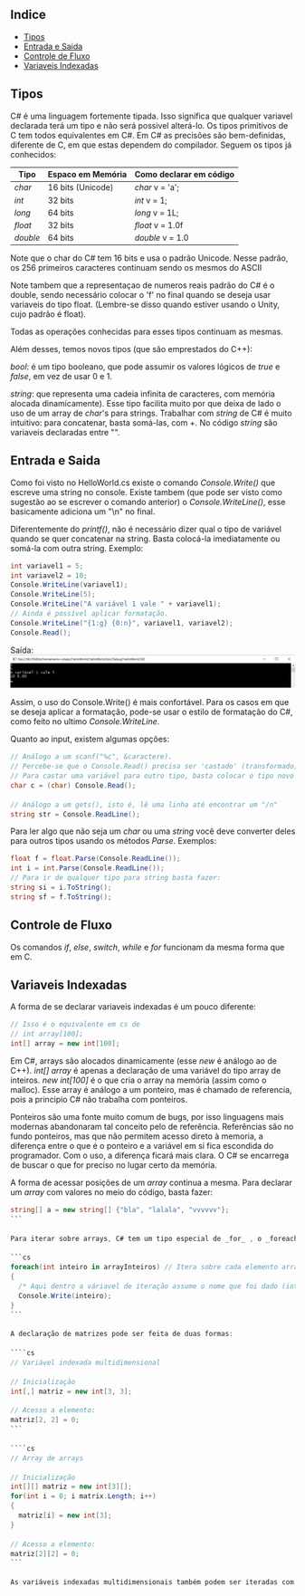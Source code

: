 ## Indice
* [Tipos](#tipos)
* [Entrada e Saida](#entrada-e-saida)
* [Controle de Fluxo](#controle-de-fluxo)
* [Variaveis Indexadas](#variaveis-indexadas)

## Tipos

C# é uma linguagem fortemente tipada. Isso significa que qualquer variavel declarada terá um tipo e não será possivel alterá-lo. Os tipos primitivos de C tem todos equivalentes em C#. Em C# as precisões são bem-definidas, diferente de C, em que estas dependem do compilador. Seguem os tipos já conhecidos:

Tipo | Espaco em Memória | Como declarar em código
-----|-------------------|------------------------
_char_ | 16 bits (Unicode) | _char_ v = 'a';
_int_  | 32 bits           | _int_ v = 1;
_long_ | 64 bits           | _long_ v = 1L;
_float_| 32 bits           | _float_ v = 1.0f
_double_| 64 bits          | _double_ v = 1.0

Note que o char do C# tem 16 bits e usa o padrão Unicode. Nesse padrão, os 256 primeiros caracteres continuam sendo os mesmos do ASCII

Note tambem que a representaçao de numeros reais padrão do C# é o double, sendo necessário colocar o 'f' no final quando se deseja usar variaveis do tipo float. (Lembre-se disso quando estiver usando o Unity, cujo padrão é float).

Todas as operações conhecidas para esses tipos continuam as mesmas.

Além desses, temos novos tipos (que são emprestados do C++):

_bool_: é um tipo booleano, que pode assumir os valores lógicos de _true_ e _false_, em vez de usar 0 e 1.

_string_: que representa uma cadeia infinita de caracteres, com memória alocada dinamicamente). Esse tipo facilita muito por que deixa de lado o uso de um array de _char_'s para strings. Trabalhar com _string_ de C# é muito intuitivo: para concatenar, basta somá-las, com +.  No código _string_ são variaveis declaradas entre "".

## Entrada e Saida

Como foi visto no HelloWorld.cs existe o comando _Console.Write()_ que escreve uma string no console. Existe tambem (que pode ser visto como sugestão ao se escrever o comando anterior) o _Console.WriteLine()_, esse basicamente adiciona um "\n" no final.

Diferentemente do _printf()_, não é necessário dizer qual o tipo de variável quando se quer concatenar na string. Basta colocá-la imediatamente ou somá-la com outra string. Exemplo:

```cs
int variavel1 = 5;
int variavel2 = 10;
Console.WriteLine(variavel1);
Console.WriteLine(5);
Console.WriteLine("A variável 1 vale " + variavel1);
// Ainda é possível aplicar formatação.
Console.WriteLine("{1:g} {0:n}", variavel1, variavel2);
Console.Read();
```

Saída:
![](img/saidawrite.png)

Assim, o uso do Console.Write() é mais confortável. Para os casos em que se deseja aplicar a formatação, pode-se usar o estilo de formatação do C#, como feito no ultimo _Console.WriteLine_.

Quanto ao input, existem algumas opções:

```cs
// Análogo a um scanf("%c", &caractere).
// Percebe-se que o Console.Read() precisa ser 'castado' (transformado) em char.
// Para castar uma variável para outro tipo, basta colocar o tipo novo entre parentesis antes da variável.
char c = (char) Console.Read();

// Análogo a um gets(), isto é, lê uma linha até encontrar um "/n"
string str = Console.ReadLine();
```

Para ler algo que não seja um _char_ ou uma _string_ você deve converter deles para outros tipos usando os métodos _Parse_. Exemplos:

```cs
float f = float.Parse(Console.ReadLine());
int i = int.Parse(Console.ReadLine());
// Para ir de qualquer tipo para string basta fazer:
string si = i.ToString();
string sf = f.ToString();
```

## Controle de Fluxo

Os comandos _if_, _else_, _switch_, _while_ e _for_ funcionam da mesma forma que em C.

## Variaveis Indexadas

A forma de se declarar variaveis indexadas é um pouco diferente:

```cs
// Isso é o equivalente em cs de
// int array[100];
int[] array = new int[100];
```
Em C#, arrays são alocados dinamicamente (esse _new_ é análogo ao de C++). _int[] array_ é apenas a declaração de uma variável do tipo array de inteiros. _new int[100]_ é o que cria o array na memória (assim como o malloc). Esse array é análogo a um ponteiro, mas é chamado de referencia, pois a principio C# não trabalha com ponteiros.

Ponteiros são uma fonte muito comum de bugs, por isso linguagens mais modernas abandonaram tal conceito pelo de referência. Referências são no fundo ponteiros, mas que não permitem acesso direto à memoria, a diferença entre o que é o ponteiro e a variável em si fica escondida do programador. Com o uso, a diferença ficará mais clara. O C# se encarrega de buscar o que for preciso no lugar certo da memória.

A forma de acessar posições de um _array_ continua a mesma. Para declarar um _array_ com valores no meio do código, basta fazer:

````cs
string[] a = new string[] {"bla", "lalala", "vvvvvv"};
```

Para iterar sobre arrays, C# tem um tipo especial de _for_ , o _foreach_. O _foreach_ vai se mostrar cada vez mais util com o uso de C#, pois serve para iterar sobre todo tipo de coleção nessa linguagem. Coleções são tipos que guardam conjuntos de variáveis, sendo o _array_ uma delas. A sintaxe do _foreach_ é:

```cs
foreach(int inteiro in arrayInteiros) // Itera sobre cada elemento arrayInteiros[i]
{
  /* Aqui dentro a váriavel de iteração assume o nome que foi dado (inteiro) */
  Console.Write(inteiro);
}
```

A declaração de matrizes pode ser feita de duas formas:

````cs
// Variável indexada multidimensional

// Inicialização
int[,] matriz = new int[3, 3];

// Acesso a elemento:
matriz[2, 2] = 0;
```

````cs
// Array de arrays

// Inicialização
int[][] matriz = new int[3][];
for(int i = 0; i matrix.Length; i++) 
{
  matriz[i] = new int[3];
}

// Acesso a elemento:
matriz[2][2] = 0;
```

As variáveis indexadas multidimensionais também podem ser iteradas com _foreach_.
